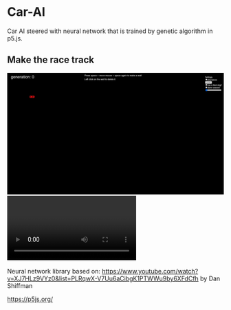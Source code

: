 
# Car-AI
Car AI steered with neural network that is trained by genetic algorithm in p5.js.

## Make the race track
![Create-race-track](create-race-track-speed.gif)
![Firest-Generations](https://user-images.githubusercontent.com/61971053/116263413-a3727200-a779-11eb-955d-cc1c4a4a2eac.mp4)




Neural network library based on: https://www.youtube.com/watch?v=XJ7HLz9VYz0&list=PLRqwX-V7Uu6aCibgK1PTWWu9by6XFdCfh by Dan Shiffman

https://p5js.org/

